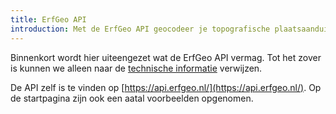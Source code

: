 ```yaml
---
title: ErfGeo API
introduction: Met de ErfGeo API geocodeer je topografische plaatsaanduidingen geautomatiseerd.
---
```


Binnenkort wordt hier uiteengezet wat de ErfGeo API vermag. Tot het zover is kunnen we alleen naar de [technische informatie](https://github.com/histograph/api) verwijzen.

De API zelf is te vinden op [https://api.erfgeo.nl/](https://api.erfgeo.nl/). Op de startpagina zijn ook een aatal voorbeelden opgenomen.